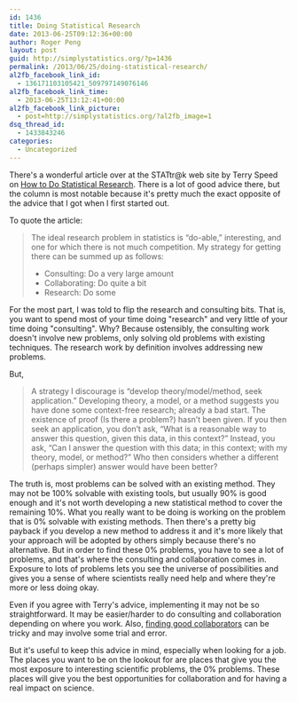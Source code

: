 ```yaml
---
id: 1436
title: Doing Statistical Research
date: 2013-06-25T09:12:36+00:00
author: Roger Peng
layout: post
guid: http://simplystatistics.org/?p=1436
permalink: /2013/06/25/doing-statistical-research/
al2fb_facebook_link_id:
  - 136171103105421_509797149076146
al2fb_facebook_link_time:
  - 2013-06-25T13:12:41+00:00
al2fb_facebook_link_picture:
  - post=http://simplystatistics.org/?al2fb_image=1
dsq_thread_id:
  - 1433843246
categories:
  - Uncategorized
---
```

There's a wonderful article over at the STATtr@k web site by Terry Speed on [How to Do Statistical Research](http://stattrak.amstat.org/2013/06/01/how-to-do-statistical-research/). There is a lot of good advice there, but the column is most notable because it's pretty much the exact opposite of the advice that I got when I first started out.

To quote the article:

> The ideal research problem in statistics is “do-able,” interesting, and one for which there is not much competition. My strategy for getting there can be summed up as follows:
> 
>   * Consulting: Do a very large amount
>   * Collaborating: Do quite a bit
>   * Research: Do some

For the most part, I was told to flip the research and consulting bits. That is, you want to spend most of your time doing "research" and very little of your time doing "consulting". Why? Because ostensibly, the consulting work doesn't involve new problems, only solving old problems with existing techniques. The research work by definition involves addressing new problems.

But,

> A strategy I discourage is “develop theory/model/method, seek application.” Developing theory, a model, or a method suggests you have done some context-free research; already a bad start. The existence of proof (Is there a problem?) hasn’t been given. If you then seek an application, you don’t ask, “What is a reasonable way to answer this question, given this data, in this context?” Instead, you ask, “Can I answer the question with this data; in this context; with my theory, model, or method?” Who then considers whether a different (perhaps simpler) answer would have been better?

The truth is, most problems can be solved with an existing method. They may not be 100% solvable with existing tools, but usually 90% is good enough and it's not worth developing a new statistical method to cover the remaining 10%. What you really want to be doing is working on the problem that is 0% solvable with existing methods. Then there's a pretty big payback if you develop a new method to address it and it's more likely that your approach will be adopted by others simply because there's no alternative. But in order to find these 0% problems, you have to see a lot of problems, and that's where the consulting and collaboration comes in. Exposure to lots of problems lets you see the universe of possibilities and gives you a sense of where scientists really need help and where they're more or less doing okay.

Even if you agree with Terry's advice, implementing it may not be so straightforward. It may be easier/harder to do consulting and collaboration depending on where you work. Also, [finding good collaborators](http://simplystatistics.org/2011/10/20/finding-good-collaborators/) can be tricky and may involve some trial and error.

But it's useful to keep this advice in mind, especially when looking for a job. The places you want to be on the lookout for are places that give you the most exposure to interesting scientific problems, the 0% problems. These places will give you the best opportunities for collaboration and for having a real impact on science.